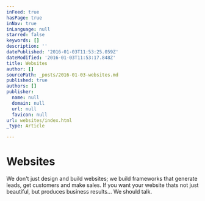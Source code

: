 ```yaml
---
inFeed: true
hasPage: true
inNav: true
inLanguage: null
starred: false
keywords: []
description: ''
datePublished: '2016-01-03T11:53:25.059Z'
dateModified: '2016-01-03T11:53:17.848Z'
title: Websites
author: []
sourcePath: _posts/2016-01-03-websites.md
published: true
authors: []
publisher:
  name: null
  domain: null
  url: null
  favicon: null
url: websites/index.html
_type: Article

---
```

# Websites

We don't just design and build websites; we build frameworks that generate leads, get customers and make sales. If you want your website thats not just beautiful, but produces business results... 
We should talk.